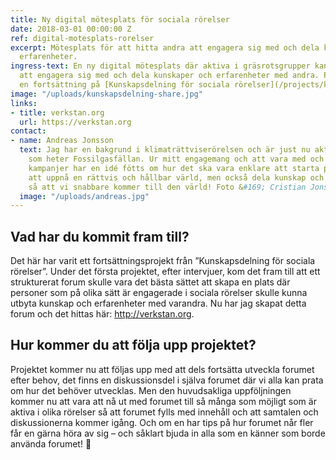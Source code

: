 ```yaml
---
title: Ny digital mötesplats för sociala rörelser
date: 2018-03-01 00:00:00 Z
ref: digital-motesplats-rorelser
excerpt: Mötesplats för att hitta andra att engagera sig med och dela kunskaper och
  erfarenheter.
ingress-text: En ny digital mötesplats där aktiva i gräsrotsgrupper kan hitta andra
  att engagera sig med och dela kunskaper och erfarenheter med andra. Projektet är
  en fortsättning på [Kunskapsdelning för sociala rörelser](/projects/kunskapsdelning-rorelser).
image: "/uploads/kunskapsdelning-share.jpg"
links:
- title: verkstan.org
  url: https://verkstan.org
contact:
- name: Andreas Jonsson
  text: Jag har en bakgrund i klimaträttviserörelsen och är just nu aktiv i en kampanj
    som heter Fossilgasfällan. Ur mitt engagemang och att vara med och starta upp
    kampanjer har en idé fötts om hur det ska vara enklare att starta projekt för
    att uppnå en rättvis och hållbar värld, men också dela kunskap och erfarenheter
    så att vi snabbare kommer till den värld! Foto &#169; Cristian Jonsson
  image: "/uploads/andreas.jpg"
---
```


## Vad har du kommit fram till?
Det här har varit ett fortsättningsprojekt från ”Kunskapsdelning för sociala rörelser”. Under det första projektet, efter intervjuer, kom det fram till att ett strukturerat forum skulle vara det bästa sättet att skapa en plats där personer som på olika sätt är engagerade i sociala rörelser skulle kunna utbyta kunskap och erfarenheter med varandra. Nu har jag skapat detta forum och det hittas här: <http://verkstan.org>.

## Hur kommer du att följa upp projektet?
Projektet kommer nu att följas upp med att dels fortsätta utveckla forumet efter behov, det finns en diskussionsdel i själva forumet där vi alla kan prata om hur det behöver utvecklas. Men den huvudsakliga uppföljningen kommer nu att vara att nå ut med forumet till så många som möjligt som är aktiva i olika rörelser så att forumet fylls med innehåll och att samtalen och diskussionerna kommer igång. Och om en har tips på hur forumet når fler får en gärna höra av sig – och såklart bjuda in alla som en känner som borde använda forumet! :slightly_smiling_face:
